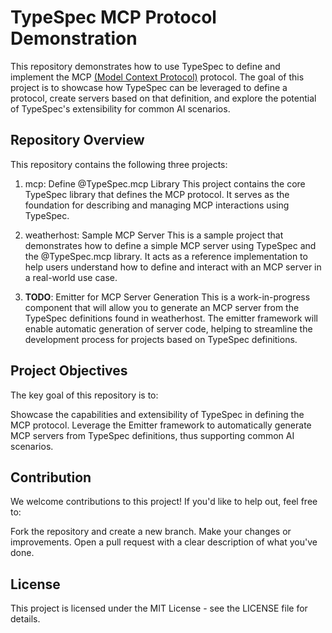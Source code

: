 # TypeSpec MCP Protocol Demonstration

This repository demonstrates how to use TypeSpec to define and implement the MCP [(Model Context Protocol)](https://github.com/modelcontextprotocol/servers)  protocol. The goal of this project is to showcase how TypeSpec can be leveraged to define a protocol, create servers based on that definition, and explore the potential of TypeSpec's extensibility for common AI scenarios.

## Repository Overview
This repository contains the following three projects:

1. mcp: Define @TypeSpec.mcp Library
This project contains the core TypeSpec library that defines the MCP protocol. It serves as the foundation for describing and managing MCP interactions using TypeSpec.

2. weatherhost: Sample MCP Server
This is a sample project that demonstrates how to define a simple MCP server using TypeSpec and the @TypeSpec.mcp library. It acts as a reference implementation to help users understand how to define and interact with an MCP server in a real-world use case.

3. **TODO**: Emitter for MCP Server Generation
This is a work-in-progress component that will allow you to generate an MCP server from the TypeSpec definitions found in weatherhost. The emitter framework will enable automatic generation of server code, helping to streamline the development process for projects based on TypeSpec definitions.

## Project Objectives
The key goal of this repository is to:

Showcase the capabilities and extensibility of TypeSpec in defining the MCP protocol.
Leverage the Emitter framework to automatically generate MCP servers from TypeSpec definitions, thus supporting common AI scenarios.

## Contribution
We welcome contributions to this project! If you'd like to help out, feel free to:

Fork the repository and create a new branch.
Make your changes or improvements.
Open a pull request with a clear description of what you've done.

## License
This project is licensed under the MIT License - see the LICENSE file for details.
